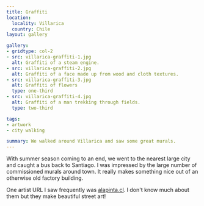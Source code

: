 ```yaml
---
title: Graffiti
location:
  locality: Villarica
  country: Chile
layout: gallery

gallery:
- gridtype: col-2
- src: villarica-graffiti-1.jpg
  alt: Graffiti of a steam engine.
- src: villarica-graffiti-2.jpg
  alt: Graffiti of a face made up from wood and cloth textures.
- src: villarica-graffiti-3.jpg
  alt: Graffiti of flowers
  type: one-third
- src: villarica-graffiti-4.jpg
  alt: Graffiti of a man trekking through fields.
  type: two-third

tags:
- artwork
- city walking

summary: We walked around Villarica and saw some great murals.
---
```


With summer season coming to an end, we went to the nearest large city and caught a bus back to Santiago. I was impressed by the large number of commissioned murals around town. It really makes something nice out of an otherwise old factory building.

One artist URL I saw frequently was [alapinta.cl](https://www.instagram.com/alapinta.cl/). I don't know much about them but they make beautiful street art!
